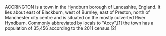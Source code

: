 ACCRINGTON is a town in the Hyndburn borough of Lancashire, England. It lies about east of Blackburn, west of Burnley, east of Preston, north of Manchester city centre and is situated on the mostly culverted River Hyndburn. Commonly abbreviated by locals to "Accy",[1] the town has a population of 35,456 according to the 2011 census.[2]
